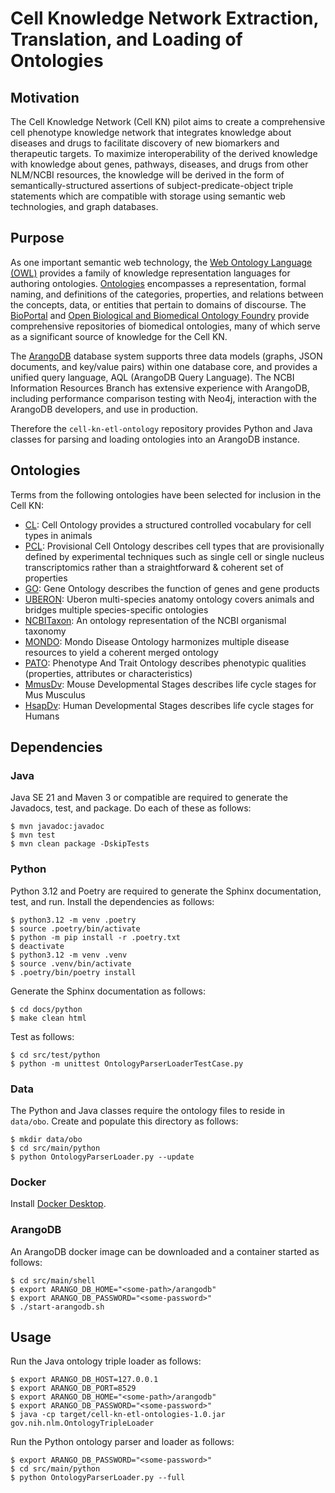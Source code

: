 # Cell Knowledge Network Extraction, Translation, and Loading of Ontologies

## Motivation

The Cell Knowledge Network (Cell KN) pilot aims to create a
comprehensive cell phenotype knowledge network that integrates
knowledge about diseases and drugs to facilitate discovery of new
biomarkers and therapeutic targets. To maximize interoperability of
the derived knowledge with knowledge about genes, pathways, diseases,
and drugs from other NLM/NCBI resources, the knowledge will be derived
in the form of semantically-structured assertions of
subject-predicate-object triple statements which are compatible with
storage using semantic web technologies, and graph databases.

## Purpose

As one important semantic web technology, the [Web Ontology Language
(OWL)](https://en.wikipedia.org/wiki/Web_Ontology_Language) provides a
family of knowledge representation languages for authoring
ontologies. [Ontologies](https://en.wikipedia.org/wiki/Ontology_(information_science))
encompasses a representation, formal naming, and definitions of the
categories, properties, and relations between the concepts, data, or
entities that pertain to domains of discourse. The
[BioPortal](https://bioportal.bioontology.org/) and [Open Biological
and Biomedical Ontology Foundry](https://obofoundry.org/) provide
comprehensive repositories of biomedical ontologies, many of which
serve as a significant source of knowledge for the Cell KN.

The [ArangoDB](https://arangodb.com/) database system supports three
data models (graphs, JSON documents, and key/value pairs) within one
database core, and provides a unified query language, AQL (ArangoDB
Query Language). The NCBI Information Resources Branch has extensive
experience with ArangoDB, including performance comparison testing
with Neo4j, interaction with the ArangoDB developers, and use in
production.

Therefore the `cell-kn-etl-ontology` repository provides Python and
Java classes for parsing and loading ontologies into an ArangoDB
instance.

## Ontologies

Terms from the following ontologies have been selected for inclusion
in the Cell KN:

- [CL](http://purl.obolibrary.org/obo/cl.owl): Cell Ontology provides
  a structured controlled vocabulary for cell types in animals
- [PCL](http://purl.obolibrary.org/obo/pcl.owl): Provisional Cell
  Ontology describes cell types that are provisionally defined by
  experimental techniques such as single cell or single nucleus
  transcriptomics rather than a straightforward & coherent set of
  properties
- [GO](https://purl.obolibrary.org/obo/go/extensions/go-plus.owl):
  Gene Ontology describes the function of genes and gene products
- [UBERON](http://purl.obolibrary.org/obo/uberon/uberon-base.owl):
  Uberon multi-species anatomy ontology covers animals and bridges
  multiple species-specific ontologies
- [NCBITaxon](http://purl.obolibrary.org/obo/ncbitaxon/subsets/taxslim.owl):
  An ontology representation of the NCBI organismal taxonomy
- [MONDO](http://purl.obolibrary.org/obo/mondo/mondo-simple.owl):
  Mondo Disease Ontology harmonizes multiple disease resources to
  yield a coherent merged ontology
- [PATO](http://purl.obolibrary.org/obo/pato.owl): Phenotype And Trait
  Ontology describes phenotypic qualities (properties, attributes or
  characteristics)
- [MmusDv](http://purl.obolibrary.org/obo/mmusdv.owl): Mouse
  Developmental Stages describes life cycle stages for Mus Musculus
- [HsapDv](http://purl.obolibrary.org/obo/hsapdv.owl): Human
  Developmental Stages describes life cycle stages for Humans

## Dependencies

### Java

Java SE 21 and Maven 3 or compatible are required to generate the
Javadocs, test, and package. Do each of these as follows:
```
$ mvn javadoc:javadoc
$ mvn test
$ mvn clean package -DskipTests
```

### Python

Python 3.12 and Poetry are required to generate the Sphinx
documentation, test, and run. Install the dependencies as follows:
```
$ python3.12 -m venv .poetry
$ source .poetry/bin/activate
$ python -m pip install -r .poetry.txt
$ deactivate
$ python3.12 -m venv .venv
$ source .venv/bin/activate
$ .poetry/bin/poetry install
```
Generate the Sphinx documentation as follows:
```
$ cd docs/python
$ make clean html
```
Test as follows:
```
$ cd src/test/python
$ python -m unittest OntologyParserLoaderTestCase.py
```

### Data

The Python and Java classes require the ontology files to reside in
`data/obo`. Create and populate this directory as follows:
```
$ mkdir data/obo
$ cd src/main/python
$ python OntologyParserLoader.py --update
```

### Docker

Install [Docker Desktop](https://docs.docker.com/desktop/).

### ArangoDB

An ArangoDB docker image can be downloaded and a container started as
follows:
```
$ cd src/main/shell
$ export ARANGO_DB_HOME="<some-path>/arangodb"
$ export ARANGO_DB_PASSWORD="<some-password>"
$ ./start-arangodb.sh
```

## Usage

Run the Java ontology triple loader as follows:
```
$ export ARANGO_DB_HOST=127.0.0.1
$ export ARANGO_DB_PORT=8529
$ export ARANGO_DB_HOME="<some-path>/arangodb"
$ export ARANGO_DB_PASSWORD="<some-password>"
$ java -cp target/cell-kn-etl-ontologies-1.0.jar gov.nih.nlm.OntologyTripleLoader
```

Run the Python ontology parser and loader as follows:
```
$ export ARANGO_DB_PASSWORD="<some-password>"
$ cd src/main/python
$ python OntologyParserLoader.py --full
```
